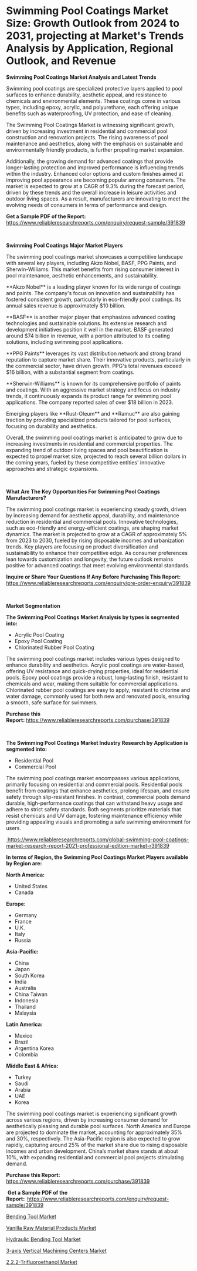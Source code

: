 <p><h1>Swimming Pool Coatings Market Size: Growth Outlook from 2024 to 2031, projecting at Market's Trends Analysis by Application, Regional Outlook, and Revenue</h1></p><p><strong>Swimming Pool Coatings Market Analysis and Latest Trends</strong></p>
<p><p>Swimming pool coatings are specialized protective layers applied to pool surfaces to enhance durability, aesthetic appeal, and resistance to chemicals and environmental elements. These coatings come in various types, including epoxy, acrylic, and polyurethane, each offering unique benefits such as waterproofing, UV protection, and ease of cleaning. </p><p>The Swimming Pool Coatings Market is witnessing significant growth, driven by increasing investment in residential and commercial pool construction and renovation projects. The rising awareness of pool maintenance and aesthetics, along with the emphasis on sustainable and environmentally friendly products, is further propelling market expansion. </p><p>Additionally, the growing demand for advanced coatings that provide longer-lasting protection and improved performance is influencing trends within the industry. Enhanced color options and custom finishes aimed at improving pool appearance are becoming popular among consumers. The market is expected to grow at a CAGR of 9.3% during the forecast period, driven by these trends and the overall increase in leisure activities and outdoor living spaces. As a result, manufacturers are innovating to meet the evolving needs of consumers in terms of performance and design.</p></p>
<p><strong>Get a Sample PDF of the Report:&nbsp;</strong> <a href="https://www.reliableresearchreports.com/enquiry/request-sample/391839?utm_campaign=8&utm_medium=2&utm_source=Github&utm_content=ia&utm_term=26102024&utm_id=swimming-pool-coatings">https://www.reliableresearchreports.com/enquiry/request-sample/391839</a></p>
<p>&nbsp;</p>
<p><strong>Swimming Pool Coatings Major Market Players</strong></p>
<p><p>The swimming pool coatings market showcases a competitive landscape with several key players, including Akzo Nobel, BASF, PPG Paints, and Sherwin-Williams. This market benefits from rising consumer interest in pool maintenance, aesthetic enhancements, and sustainability.</p><p>**Akzo Nobel** is a leading player known for its wide range of coatings and paints. The company's focus on innovation and sustainability has fostered consistent growth, particularly in eco-friendly pool coatings. Its annual sales revenue is approximately $10 billion.</p><p>**BASF** is another major player that emphasizes advanced coating technologies and sustainable solutions. Its extensive research and development initiatives position it well in the market. BASF generated around $74 billion in revenue, with a portion attributed to its coating solutions, including swimming pool applications.</p><p>**PPG Paints** leverages its vast distribution network and strong brand reputation to capture market share. Their innovative products, particularly in the commercial sector, have driven growth. PPG's total revenues exceed $16 billion, with a substantial segment from coatings.</p><p>**Sherwin-Williams** is known for its comprehensive portfolio of paints and coatings. With an aggressive market strategy and focus on industry trends, it continuously expands its product range for swimming pool applications. The company reported sales of over $18 billion in 2023.</p><p>Emerging players like **Rust-Oleum** and **Ramuc** are also gaining traction by providing specialized products tailored for pool surfaces, focusing on durability and aesthetics.</p><p>Overall, the swimming pool coatings market is anticipated to grow due to increasing investments in residential and commercial properties. The expanding trend of outdoor living spaces and pool beautification is expected to propel market size, projected to reach several billion dollars in the coming years, fueled by these competitive entities' innovative approaches and strategic expansions.</p></p>
<p>&nbsp;</p>
<p><strong>What Are The Key Opportunities For Swimming Pool Coatings Manufacturers?</strong></p>
<p><p>The swimming pool coatings market is experiencing steady growth, driven by increasing demand for aesthetic appeal, durability, and maintenance reduction in residential and commercial pools. Innovative technologies, such as eco-friendly and energy-efficient coatings, are shaping market dynamics. The market is projected to grow at a CAGR of approximately 5% from 2023 to 2030, fueled by rising disposable incomes and urbanization trends. Key players are focusing on product diversification and sustainability to enhance their competitive edge. As consumer preferences lean towards customization and longevity, the future outlook remains positive for advanced coatings that meet evolving environmental standards.</p></p>
<p><strong>Inquire or Share Your Questions If Any Before Purchasing This Report:</strong> <a href="https://www.reliableresearchreports.com/enquiry/pre-order-enquiry/391839?utm_campaign=8&utm_medium=2&utm_source=Github&utm_content=ia&utm_term=26102024&utm_id=swimming-pool-coatings">https://www.reliableresearchreports.com/enquiry/pre-order-enquiry/391839</a></p>
<p>&nbsp;</p>
<p><strong>Market Segmentation</strong></p>
<p><strong>The Swimming Pool Coatings Market Analysis by types is segmented into:</strong></p>
<p><ul><li>Acrylic Pool Coating</li><li>Epoxy Pool Coating</li><li>Chlorinated Rubber Pool Coating</li></ul></p>
<p><p>The swimming pool coatings market includes various types designed to enhance durability and aesthetics. Acrylic pool coatings are water-based, offering UV resistance and quick-drying properties, ideal for residential pools. Epoxy pool coatings provide a robust, long-lasting finish, resistant to chemicals and wear, making them suitable for commercial applications. Chlorinated rubber pool coatings are easy to apply, resistant to chlorine and water damage, commonly used for both new and renovated pools, ensuring a smooth, safe surface for swimmers.</p></p>
<p><strong>Purchase this Report:&nbsp;</strong><a href="https://www.reliableresearchreports.com/purchase/391839?utm_campaign=8&utm_medium=2&utm_source=Github&utm_content=ia&utm_term=26102024&utm_id=swimming-pool-coatings">https://www.reliableresearchreports.com/purchase/391839</a></p>
<p>&nbsp;</p>
<p><strong>The Swimming Pool Coatings Market Industry Research by Application is segmented into:</strong></p>
<p><ul><li>Residential Pool</li><li>Commercial Pool</li></ul></p>
<p><p>The swimming pool coatings market encompasses various applications, primarily focusing on residential and commercial pools. Residential pools benefit from coatings that enhance aesthetics, prolong lifespan, and ensure safety through slip-resistant finishes. In contrast, commercial pools demand durable, high-performance coatings that can withstand heavy usage and adhere to strict safety standards. Both segments prioritize materials that resist chemicals and UV damage, fostering maintenance efficiency while providing appealing visuals and promoting a safe swimming environment for users.</p></p>
<p><a href="https://www.reliableresearchreports.com/global-swimming-pool-coatings-market-research-report-2021-professional-edition-market-r391839?utm_campaign=8&utm_medium=2&utm_source=Github&utm_content=ia&utm_term=26102024&utm_id=swimming-pool-coatings">&nbsp;https://www.reliableresearchreports.com/global-swimming-pool-coatings-market-research-report-2021-professional-edition-market-r391839</a></p>
<p><strong>In terms of Region, the Swimming Pool Coatings Market Players available by Region are:</strong></p>
<p>
    <p> <strong> North America: </strong>
        <ul>
            <li>United States</li>
            <li>Canada</li>
        </ul>
        </p> 
    <p> <strong> Europe: </strong>
        <ul>
            <li>Germany</li>
            <li>France</li>
            <li>U.K.</li>
            <li>Italy</li>
            <li>Russia</li>
        </ul>
        </p> 
    <p> <strong> Asia-Pacific: </strong>
        <ul>
            <li>China</li>
            <li>Japan</li>
            <li>South Korea</li>
            <li>India</li>
            <li>Australia</li>
            <li>China Taiwan</li>
            <li>Indonesia</li>
            <li>Thailand</li>
            <li>Malaysia</li>
        </ul>
        </p> 
    <p> <strong> Latin America: </strong>
        <ul>
            <li>Mexico</li>
            <li>Brazil</li>
            <li>Argentina Korea</li>
            <li>Colombia</li>
        </ul>
        </p> 
    <p> <strong> Middle East & Africa: </strong>
        <ul>
            <li>Turkey</li>
            <li>Saudi</li>
            <li>Arabia</li>
            <li>UAE</li>
            <li>Korea</li>
        </ul>
    </p>
    </p>
<p><p>The swimming pool coatings market is experiencing significant growth across various regions, driven by increasing consumer demand for aesthetically pleasing and durable pool surfaces. North America and Europe are projected to dominate the market, accounting for approximately 35% and 30%, respectively. The Asia-Pacific region is also expected to grow rapidly, capturing around 25% of the market share due to rising disposable incomes and urban development. China’s market share stands at about 10%, with expanding residential and commercial pool projects stimulating demand.</p></p>
<p><strong>Purchase this Report: </strong><a href="https://www.reliableresearchreports.com/purchase/391839?utm_campaign=8&utm_medium=2&utm_source=Github&utm_content=ia&utm_term=26102024&utm_id=swimming-pool-coatings">https://www.reliableresearchreports.com/purchase/391839</a></p>
<p>&nbsp;<strong>Get a Sample PDF of the Report:&nbsp;&nbsp;</strong><a href="https://www.reliableresearchreports.com/enquiry/request-sample/391839?utm_campaign=8&utm_medium=2&utm_source=Github&utm_content=ia&utm_term=26102024&utm_id=swimming-pool-coatings">https://www.reliableresearchreports.com/enquiry/request-sample/391839</a></p>
<p><strong></strong></p>
<p><p><a href="https://issuu.com/reportprime-2/docs/bending-tool-market-size-2030.pptx_771b2822249977?utm_campaign=8&utm_medium=2&utm_source=Github&utm_content=ia&utm_term=26102024&utm_id=swimming-pool-coatings">Bending Tool Market</a></p><p><a href="https://github.com/DRIVERKAPAUL/Market-Research-Report-List-1/blob/main/vanilla-raw-material-products-market.md?utm_campaign=8&utm_medium=2&utm_source=Github&utm_content=ia&utm_term=26102024&utm_id=swimming-pool-coatings">Vanilla Raw Material Products Market</a></p><p><a href="https://issuu.com/reportprime-2/docs/hydraulic-bending-tool-market-size-_6abc0676e67bb4?utm_campaign=8&utm_medium=2&utm_source=Github&utm_content=ia&utm_term=26102024&utm_id=swimming-pool-coatings">Hydraulic Bending Tool Market</a></p><p><a href="https://www.linkedin.com/pulse/in-depth-3-axis-vertical-machining-centers-market-review-size-espdf?utm_campaign=8&utm_medium=2&utm_source=Github&utm_content=ia&utm_term=26102024&utm_id=swimming-pool-coatings">3-axis Vertical Machining Centers Market</a></p><p><a href="https://github.com/cliffxbwergin/Market-Research-Report-List-1/blob/main/222-trifluoroethanol-market.md?utm_campaign=8&utm_medium=2&utm_source=Github&utm_content=ia&utm_term=26102024&utm_id=swimming-pool-coatings">2,2,2-Trifluoroethanol Market</a></p></p>